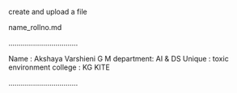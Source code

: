 
create and upload a file

name_rollno.md

..................................

Name : Akshaya Varshieni G M
department: AI & DS
Unique :  toxic environment
college : KG KITE

..................................